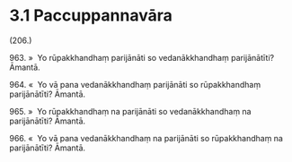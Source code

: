 # 3.1 Paccuppannavāra

(206.)

963\. »  Yo rūpakkhandhaṃ parijānāti so vedanākkhandhaṃ parijānātīti? Āmantā.

964\. «  Yo vā pana vedanākkhandhaṃ parijānāti so rūpakkhandhaṃ parijānātīti? Āmantā.

965\. »  Yo rūpakkhandhaṃ na parijānāti so vedanākkhandhaṃ na parijānātīti? Āmantā.

966\. «  Yo vā pana vedanākkhandhaṃ na parijānāti so rūpakkhandhaṃ na parijānātīti? Āmantā.
